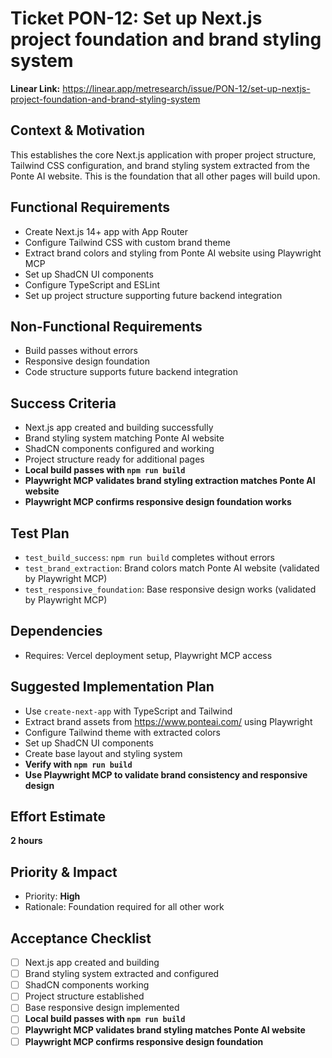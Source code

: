 # Ticket PON-12: Set up Next.js project foundation and brand styling system

**Linear Link:** https://linear.app/metresearch/issue/PON-12/set-up-nextjs-project-foundation-and-brand-styling-system

## Context & Motivation
This establishes the core Next.js application with proper project structure, Tailwind CSS configuration, and brand styling system extracted from the Ponte AI website. This is the foundation that all other pages will build upon.

## Functional Requirements
- Create Next.js 14+ app with App Router
- Configure Tailwind CSS with custom brand theme
- Extract brand colors and styling from Ponte AI website using Playwright MCP
- Set up ShadCN UI components
- Configure TypeScript and ESLint
- Set up project structure supporting future backend integration

## Non-Functional Requirements
- Build passes without errors
- Responsive design foundation
- Code structure supports future backend integration

## Success Criteria
- Next.js app created and building successfully
- Brand styling system matching Ponte AI website
- ShadCN components configured and working
- Project structure ready for additional pages
- **Local build passes with `npm run build`**
- **Playwright MCP validates brand styling extraction matches Ponte AI website**
- **Playwright MCP confirms responsive design foundation works**

## Test Plan
- `test_build_success`: `npm run build` completes without errors
- `test_brand_extraction`: Brand colors match Ponte AI website (validated by Playwright MCP)
- `test_responsive_foundation`: Base responsive design works (validated by Playwright MCP)

## Dependencies
- Requires: Vercel deployment setup, Playwright MCP access

## Suggested Implementation Plan
- Use `create-next-app` with TypeScript and Tailwind
- Extract brand assets from https://www.ponteai.com/ using Playwright
- Configure Tailwind theme with extracted colors
- Set up ShadCN UI components
- Create base layout and styling system
- **Verify with `npm run build`**
- **Use Playwright MCP to validate brand consistency and responsive design**

## Effort Estimate
**2 hours**

## Priority & Impact
- Priority: **High**
- Rationale: Foundation required for all other work

## Acceptance Checklist
- [ ] Next.js app created and building
- [ ] Brand styling system extracted and configured
- [ ] ShadCN components working
- [ ] Project structure established
- [ ] Base responsive design implemented
- [ ] **Local build passes with `npm run build`**
- [ ] **Playwright MCP validates brand styling matches Ponte AI website**
- [ ] **Playwright MCP confirms responsive design foundation** 